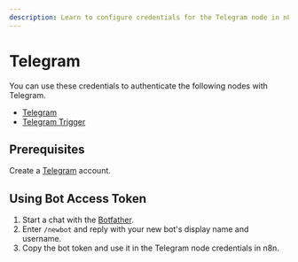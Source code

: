 ```yaml
---
description: Learn to configure credentials for the Telegram node in n8n
---
```


# Telegram

You can use these credentials to authenticate the following nodes with Telegram.
- [Telegram](../../nodes-library/nodes/Telegram/README.md)
- [Telegram Trigger](../../nodes-library/trigger-nodes/TelegramTrigger/README.md)

## Prerequisites

Create a [Telegram](https://telegram.com/) account.

## Using Bot Access Token

1. Start a chat with the [Botfather](https://telegram.me/BotFather).
2. Enter `/newbot` and reply with your new bot's display name and username.
3. Copy the bot token and use it in the Telegram node credentials in n8n.
